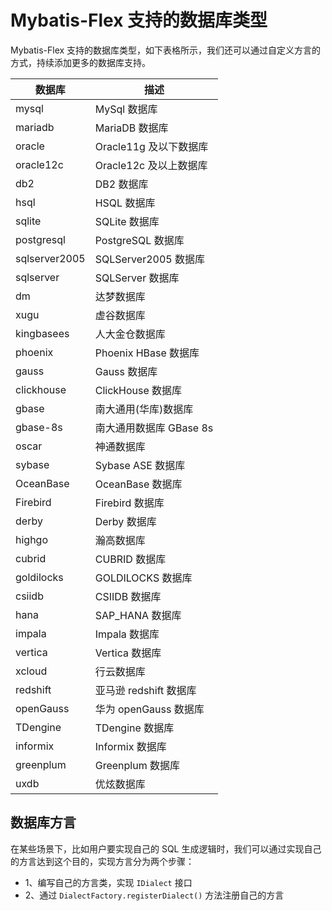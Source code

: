 # Mybatis-Flex 支持的数据库类型

Mybatis-Flex 支持的数据库类型，如下表格所示，我们还可以通过自定义方言的方式，持续添加更多的数据库支持。


| 数据库 | 描述        |
| -------- | -------- |
| mysql | MySql 数据库 |
| mariadb | MariaDB 数据库 |
| oracle | Oracle11g 及以下数据库 |
| oracle12c | Oracle12c 及以上数据库 |
| db2 | DB2 数据库 |
| hsql | HSQL 数据库 |
| sqlite | SQLite 数据库 |
| postgresql | PostgreSQL 数据库 |
| sqlserver2005 | SQLServer2005 数据库 |
| sqlserver | SQLServer 数据库 |
| dm | 达梦数据库 |
| xugu | 虚谷数据库 |
| kingbasees | 人大金仓数据库 |
| phoenix | Phoenix HBase 数据库 |
| gauss | Gauss 数据库 |
| clickhouse | ClickHouse 数据库 |
| gbase | 南大通用(华库)数据库 |
| gbase-8s | 南大通用数据库 GBase 8s |
| oscar | 神通数据库 |
| sybase | Sybase ASE 数据库 |
| OceanBase | OceanBase 数据库 |
| Firebird | Firebird 数据库 |
| derby | Derby 数据库 |
| highgo | 瀚高数据库 |
| cubrid | CUBRID 数据库 |
| goldilocks | GOLDILOCKS 数据库 |
| csiidb | CSIIDB 数据库 |
| hana | SAP_HANA 数据库 |
| impala | Impala 数据库 |
| vertica | Vertica 数据库 |
| xcloud | 行云数据库 |
| redshift | 亚马逊 redshift 数据库 |
| openGauss | 华为 openGauss 数据库 |
| TDengine | TDengine 数据库 |
| informix | Informix 数据库 |
| greenplum | Greenplum 数据库 |
| uxdb | 优炫数据库 |


## 数据库方言

在某些场景下，比如用户要实现自己的 SQL 生成逻辑时，我们可以通过实现自己的方言达到这个目的，实现方言分为两个步骤：

- 1、编写自己的方言类，实现 `IDialect` 接口
- 2、通过 `DialectFactory.registerDialect()` 方法注册自己的方言